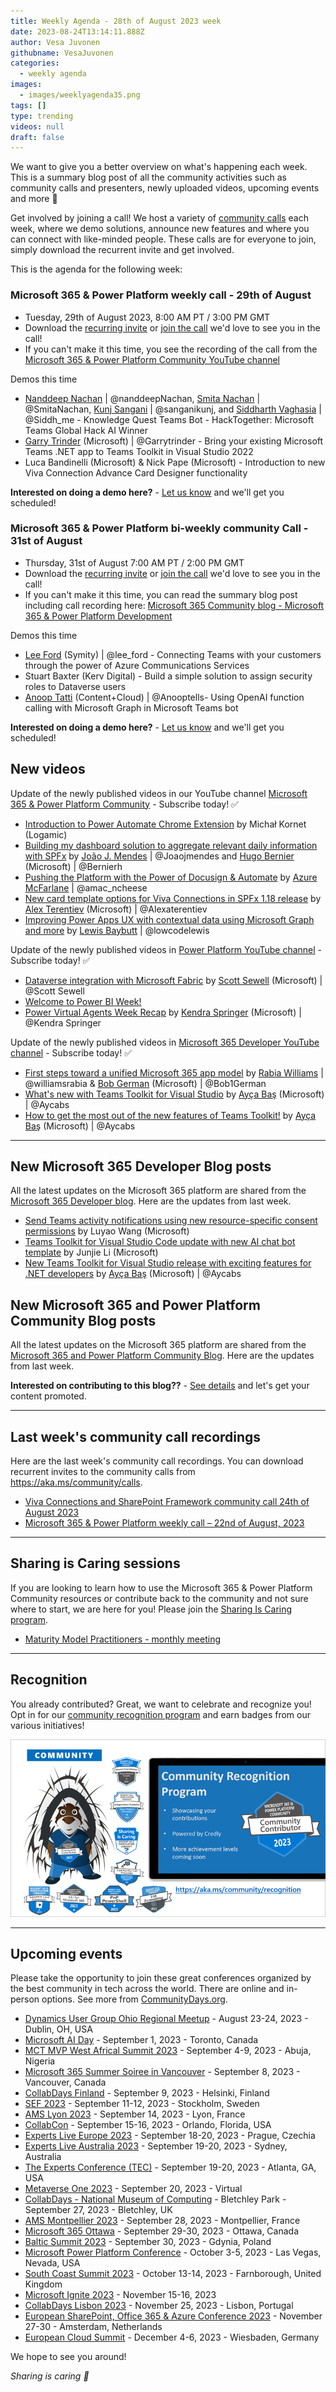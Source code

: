 ```yaml
---
title: Weekly Agenda - 28th of August 2023 week
date: 2023-08-24T13:14:11.888Z
author: Vesa Juvonen
githubname: VesaJuvonen
categories:
  - weekly agenda
images:
  - images/weeklyagenda35.png
tags: []
type: trending
videos: null
draft: false
---
```


We want to give you a better overview on what's happening each week. This is a summary blog post of all the community activities such as community calls and presenters, newly uploaded videos, upcoming events and more 🚀

Get involved by joining a call! We host a variety of [community calls](https://aka.ms/community/calls) each week, where we demo solutions, announce new features and where you can connect with like-minded people. These calls are for everyone to join, simply download the recurrent invite and get involved.

This is the agenda for the following week:

### Microsoft 365 & Power Platform weekly call - 29th of August

* Tuesday, 29th of August 2023, 8:00 AM PT / 3:00 PM GMT
* Download the [recurring invite](https://aka.ms/m365-dev-call) or [join the call](https://aka.ms/m365-dev-call-join) we'd love to see you in the call!
* If you can't make it this time, you see the recording of the call from the [Microsoft 365 & Power Platform Community YouTube channel](https://www.youtube.com/watch?v=MX8OVvsAK0s&list=PLR9nK3mnD-OUQOW86tT5dkCRQAVGY7DlH)

Demos this time

* [Nanddeep Nachan](https://twitter.com/NanddeepNachan) | @nanddeepNachan, [Smita Nachan](https://twitter.com/smitanachan) | @SmitaNachan, [Kunj Sangani](https://twitter.com/sanganikunj) | @sanganikunj, and [Siddharth Vaghasia](https://twitter.com/siddh_me) | @Siddh_me - Knowledge Quest Teams Bot - HackTogether: Microsoft Teams Global Hack AI Winner
* [Garry Trinder](https://twitter.com/garrytrinder) (Microsoft) | @Garrytrinder - Bring your existing Microsoft Teams .NET app to Teams Toolkit in Visual Studio 2022 
* Luca Bandinelli (Microsoft) & Nick Pape (Microsoft) - Introduction to new Viva Connection Advance Card Designer functionality

**Interested on doing a demo here?** - [Let us know](https://aka.ms/community/request/demo) and we'll get you scheduled!


### Microsoft 365 & Power Platform bi-weekly community Call - 31st of August

* Thursday, 31st of August 7:00 AM PT / 2:00 PM GMT
* Download the [recurring invite](https://aka.ms/spdev-sig-call) or [join the call](https://aka.ms/spdev-sig-call-join) we'd love to see you in the call!
* If you can't make it this time, you can read the summary blog post including call recording here: [Microsoft 365 Community blog - Microsoft 365 & Power Platform Development](https://pnp.github.io/blog/categories/microsoft-365-and-power-platform-development-community-call/)

Demos this time

* [Lee Ford](https://twitter.com/lee_ford) (Symity) | @lee_ford - Connecting Teams with your customers through the power of Azure Communications Services
* Stuart Baxter (Kerv Digital) - Build a simple solution to assign security roles to Dataverse users
* [Anoop Tatti](https://twitter.com/anooptells) (Content+Cloud) | @Anooptells- Using OpenAI function calling with Microsoft Graph in Microsoft Teams bot

**Interested on doing a demo here?** - [Let us know](https://aka.ms/community/request/demo) and we'll get you scheduled!


## New videos 

Update of the newly published videos in our YouTube channel [Microsoft 365 & Power Platform Community](https://www.youtube.com/channel/UC_mKdhw-V6CeCM7gTo_Iy7w) - Subscribe today! ✅

* [Introduction to Power Automate Chrome Extension](https://www.youtube.com/watch?v=RKAHmiyEHvk) by Michał Kornet (Logamic) 
* [Building my dashboard solution to aggregate relevant daily information with SPFx](https://www.youtube.com/watch?v=gGOp_ShHQ7c&t=43s) by  [João J. Mendes](https://twitter.com/joaojmendes) | @Joaojmendes and [Hugo Bernier](https://twitter.com/bernierh) (Microsoft) | @Bernierh
* [Pushing the Platform with the Power of Docusign & Automate](https://www.youtube.com/watch?v=CLQTIDZZOL4&t=4s) by  [Azure McFarlane](https://twitter.com/amac_ncheese) | @amac_ncheese 
* [New card template options for Viva Connections in SPFx 1.18 release](https://www.youtube.com/watch?v=rheAG6qEdJc&t=13s) by [Alex Terentiev](https://twitter.com/alexaterentiev) (Microsoft) | @Alexaterentiev
* [Improving Power Apps UX with contextual data using Microsoft Graph and more](https://www.youtube.com/watch?v=HfHJUQkpjec) by  [Lewis Baybutt](https://twitter.com/lowcodelewis) | @lowcodelewis


Update of the newly published videos in [Power Platform YouTube channel](https://www.youtube.com/@mspowerplatform) - Subscribe today! ✅

* [Dataverse integration with Microsoft Fabric](https://www.youtube.com/watch?v=bgcNsqp92YE) by [Scott Sewell](https://twitter.com/ScottSewell) (Microsoft) | @Scott Sewell
* [Welcome to Power BI Week!](https://www.youtube.com/watch?v=xDbNlvJJO6o)
* [Power Virtual Agents Week Recap](https://www.youtube.com/watch?v=d_LzD6hppJc)  by [Kendra Springer](https://twitter.com/KendraSpringer) (Microsoft) | @Kendra Springer  


Update of the newly published videos in [Microsoft 365 Developer YouTube channel](https://www.youtube.com/@Microsoft365Developer) - Subscribe today! ✅

* [First steps toward a unified Microsoft 365 app model](https://www.youtube.com/watch?v=SAWjXdy2Rxs) by [Rabia Williams](https://twitter.com/williamsrabia) | @williamsrabia & [Bob German](https://twitter.com/Bob1German) (Microsoft) | @Bob1German
* [What's new with Teams Toolkit for Visual Studio](https://www.youtube.com/watch?v=vKOIQJKqUgA) by [Ayça Baş](https://twitter.com/aycabs) (Microsoft) | @Aycabs
* [How to get the most out of the new features of Teams Toolkit!](https://www.youtube.com/watch?v=kv4BEjM-RXc) by [Ayça Baş](https://twitter.com/aycabs) (Microsoft) | @Aycabs

---

## New Microsoft 365 Developer Blog posts

All the latest updates on the Microsoft 365 platform are shared from the [Microsoft 365 Developer blog](https://devblogs.microsoft.com/microsoft365dev/). Here are the updates from last week.

* [Send Teams activity notifications using new resource-specific consent permissions](https://devblogs.microsoft.com/microsoft365dev/send-microsoft-teams-activity-feed-notifications-using-resource-specific-content-permissions/) by Luyao Wang (Microsoft)
* [Teams Toolkit for Visual Studio Code update with new AI chat bot template](https://devblogs.microsoft.com/microsoft365dev/teams-toolkit-for-visual-studio-code-update-with-new-ai-chat-bot-template/) by Junjie Li (Microsoft)
* [New Teams Toolkit for Visual Studio release with exciting features for .NET developers](https://devblogs.microsoft.com/microsoft365dev/new-teams-toolkit-for-visual-studio-release-with-exciting-features-for-net-developers/) by [Ayça Baş](https://twitter.com/aycabs) (Microsoft) | @Aycabs


## New Microsoft 365 and Power Platform Community Blog posts

All the latest updates on the Microsoft 365 platform are shared from the [Microsoft 365 and Power Platform Community Blog](https://pnp.github.io/blog/). Here are the updates from last week.

**Interested on contributing to this blog??** - [See details](https://pnp.github.io/blog/post/contribute-blog/) and let's get your content promoted.

---

## Last week's community call recordings

Here are the last week's community call recordings. You can download recurrent invites to the community calls from https://aka.ms/community/calls.

* [Viva Connections and SharePoint Framework community call 24th of August 2023](https://www.youtube.com/watch?v=Sxrnc7gSw4A)
* [Microsoft 365 & Power Platform weekly call – 22nd of August, 2023](https://www.youtube.com/watch?v=3VR5u5FVk4k&t=1267s)

---

## Sharing is Caring sessions

If you are looking to learn how to use the Microsoft 365 & Power Platform Community resources or contribute back to the community and not sure where to start, we are here for you! Please join the [Sharing Is Caring program](https://pnp.github.io/sharing-is-caring/).

* [Maturity Model Practitioners - monthly meeting](https://aka.ms/mm4m365/invite)

---

## Recognition

You already contributed? Great, we want to celebrate and recognize you! Opt in for our [community recognition program](https://pnp.github.io/recognitionprogram/) and earn badges from our various initiatives! 

![together-221201.png](images/community-recognization-program.png)

---

## Upcoming events

Please take the opportunity to join these great conferences organized by the best community in tech across the world. There are online and in-person options. See more from [CommunityDays.org](https://www.communitydays.org/).

* [Dynamics User Group Ohio Regional Meetup](https://www.communitydays.org/event/2023-08-22/dynamics-user-group-ohio-regional-meetup) - August 23-24, 2023 - Dublin, OH, USA
* [Microsoft AI Day](https://www.communitydays.org/event/2023-09-01/microsoft-ai-day) - September 1, 2023 - Toronto, Canada
* [MCT MVP West Africal Summit 2023](https://www.communitydays.org/event/2023-09-04/mct-mvp-west-africa-summit-2023) - September 4-9, 2023 - Abuja, Nigeria
* [Microsoft 365 Summer Soiree in Vancouver](https://www.communitydays.org/event/2023-09-07/microsoft-365-summer-soiree-in-vancourver) - September 8, 2023 - Vancouver, Canada
* [CollabDays Finland](https://www.collabdays.org/2023-finland/) - September 9, 2023 - Helsinki, Finland
* [SEF 2023](https://www.communitydays.org/event/2023-09-11/sef-2023) - September 11-12, 2023 - Stockholm, Sweden
* [AMS Lyon 2023](https://www.communitydays.org/event/2023-09-14/ams-lyon-2023) - September 14, 2023 - Lyon, France
* [CollabCon](https://www.communitydays.org/event/2023-09-15/collabcon) - September 15-16, 2023 - Orlando, Florida, USA
* [Experts Live Europe 2023](https://www.communitydays.org/event/2023-09-18/experts-live-europe-2023) - September 18-20, 2023 - Prague, Czechia
* [Experts Live Australia 2023](https://www.communitydays.org/event/2023-09-19/expertlive-australia-2023) - September 19-20, 2023 - Sydney, Australia
* [The Experts Conference (TEC)](https://www.communitydays.org/event/2023-09-19/the-experts-conference-2023) - September 19-20, 2023 - Atlanta, GA, USA
* [Metaverse One 2023](https://www.communitydays.org/event/2023-09-20/metaverse-one-2023) - September 20, 2023 - Virtual
* [CollabDays - National Museum of Computing](https://www.communitydays.org/event/2023-09-27/collabdays-national-museum-of-computing-bletchley-park) - Bletchley Park - September 27, 2023 - Bletchley, UK
* [AMS Montpellier 2023](https://www.communitydays.org/event/2023-09-28/ams-montpellier-2023) - September 28, 2023 - Montpellier, France
* [Microsoft 365 Ottawa](https://www.communitydays.org/event/2023-09-29/microsoft-365-ottawa) - September 29-30, 2023 - Ottawa, Canada
* [Baltic Summit 2023](https://www.communitydays.org/event/2023-09-30/baltic-summit-2023) - September 30, 2023 - Gdynia, Poland
* [Microsoft Power Platform Conference](https://powerplatformconf.com/) - October 3-5, 2023 - Las Vegas, Nevada, USA
* [South Coast Summit 2023](https://www.southcoastsummit.com/) - October 13-14, 2023 - Farnborough, United Kingdom
* [Microsoft Ignite 2023](https://ignite.microsoft.com/) - November 15-16, 2023
* [CollabDays Lisbon 2023](https://www.collabdays.org/2023-lisbon/) - November 25, 2023 - Lisbon, Portugal
* [European SharePoint, Office 365 & Azure Conference 2023](https://www.sharepointeurope.com/) - November 27-30 - Amsterdam, Netherlands
* [European Cloud Summit](https://www.cloudsummit.eu/) - December 4-6, 2023 - Wiesbaden, Germany

We hope to see you around!

_Sharing is caring 🧡_
